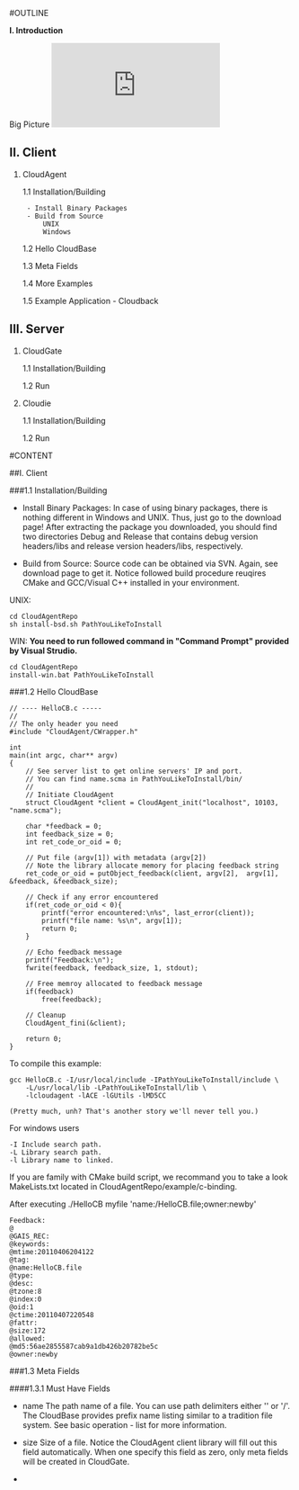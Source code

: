 #OUTLINE

__I. Introduction__

Big Picture
![CloudBase-arch.png](http://140.123.101.146/Internal_Site/show_page.php?file_path=Member/yang-acer/file_002.png "CloudBase Architecture")

__II. Client__
----
1. CloudAgent

	1.1 Installation/Building
	
		- Install Binary Packages
		- Build from Source
			UNIX
			Windows
			
	1.2 Hello CloudBase
	
	1.3 Meta Fields
	
	1.4 More Examples
	
	1.5 Example Application - Cloudback
	
__III. Server__
----
1. CloudGate

	1.1 Installation/Building
	
	1.2 Run
	
2. Cloudie

	1.1 Installation/Building
	
	1.2 Run

#CONTENT

##I. Client

###1.1 Installation/Building


- Install Binary Packages: 
  In case of using binary packages, there is nothing different in Windows and UNIX. 
  Thus, just go to the download page! After extracting the package you downloaded, 
  you should find two directories Debug and Release that contains debug version 
  headers/libs and release version headers/libs, respectively.
	
- Build from Source: 
  Source code can be obtained via SVN. Again, see download page to get it. Notice 
  followed build procedure reuqires CMake and GCC/Visual C++ installed in your 
  environment. 

UNIX:

	cd CloudAgentRepo
	sh install-bsd.sh PathYouLikeToInstall	
WIN: 
**You need to run followed command in "Command Prompt" provided by Visual Strudio.**

	cd CloudAgentRepo
	install-win.bat PathYouLikeToInstall

###1.2 Hello CloudBase
	
	// ---- HelloCB.c -----
	//
	// The only header you need
	#include "CloudAgent/CWrapper.h"

	int 
	main(int argc, char** argv)
	{
		// See server list to get online servers' IP and port.
		// You can find name.scma in PathYouLikeToInstall/bin/
		//
		// Initiate CloudAgent
		struct CloudAgent *client = CloudAgent_init("localhost", 10103, "name.scma");	

		char *feedback = 0;
		int feedback_size = 0;
		int ret_code_or_oid = 0;
		
		// Put file (argv[1]) with metadata (argv[2])
		// Note the library allocate memory for placing feedback string
		ret_code_or_oid = putObject_feedback(client, argv[2],  argv[1], &feedback, &feedback_size);

		// Check if any error encountered
		if(ret_code_or_oid < 0){
			printf("error encountered:\n%s", last_error(client));
			printf("file name: %s\n", argv[1]);
			return 0;
		}

		// Echo feedback message
		printf("Feedback:\n");
		fwrite(feedback, feedback_size, 1, stdout);

		// Free memroy allocated to feedback message
		if(feedback)
			free(feedback);
		
		// Cleanup 
		CloudAgent_fini(&client);

		return 0;	
	}

To compile this example:
	
	gcc HelloCB.c -I/usr/local/include -IPathYouLikeToInstall/include \ 
		-L/usr/local/lib -LPathYouLikeToInstall/lib \
		-lcloudagent -lACE -lGUtils -lMD5CC

	(Pretty much, unh? That's another story we'll never tell you.)

For windows users
	
	-I Include search path.
	-L Library search path.
	-l Library name to linked.

If you are family with CMake build script, we recommand you to take a look
MakeLists.txt located in CloudAgentRepo/example/c-binding.

After executing ./HelloCB myfile 'name:/HelloCB.file;owner:newby'

	Feedback:
	@
	@GAIS_REC:
	@keywords:
	@mtime:20110406204122
	@tag:
	@name:HelloCB.file
	@type:
	@desc:
	@tzone:8
	@index:0
	@oid:1
	@ctime:20110407220548
	@fattr:
	@size:172
	@allowed:
	@md5:56ae2855587cab9a1db426b20782be5c
	@owner:newby

###1.3 Meta Fields

####1.3.1 Must Have Fields

- name The path name of a file. You can use path delimiters either '\' or '/'.
  The CloudBase provides prefix name listing similar to a tradition file system.
  See basic operation - list for more information.

- size Size of a file. Notice the CloudAgent client library will fill out this
  field automatically. When one specify this field as zero, only meta fields 
  will be created in CloudGate.

- 
